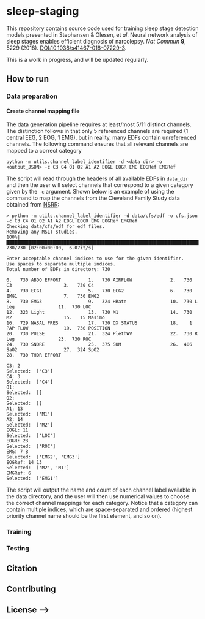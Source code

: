 # sleep-staging

This repository contains source code used for training sleep stage detection models presented in Stephansen & Olesen, et *al*. Neural network analysis of sleep stages enables efficient diagnosis of narcolepsy. *Nat Commun* **9**, 5229 (2018). [DOI:10.1038/s41467-018-07229-3](https://doi.org/10.1038/s41467-018-07229-3).

This is a work in progress, and will be updated regularly.

<!-- ## Description

## Installation

### Requirements

-->

## How to run

### Data preparation

#### Create channel mapping file
The data generation pipeline requires at least/most 5/11 distinct channels.
The distinction follows in that only 5 referenced channels are required (1 central EEG, 2 EOG, 1 EMG), but in reality, many EDFs contain unreferenced channels.
The following command ensures that all relevant channels are mapped to a correct category
```
python -m utils.channel_label_identifier -d <data_dir> -o <output_JSON> -c C3 C4 O1 O2 A1 A2 EOGL EOGR EMG EOGRef EMGRef
```
The script will read through the headers of all available EDFs in `data_dir` and then the user will select channels that correspond to a given category given by the `-c` argument.
Shown below is an example of using the command to map the channels from the Cleveland Family Study data obtained from [NSRR](https://sleepdata.org):
```
> python -m utils.channel_label_identifier -d data/cfs/edf -o cfs.json -c C3 C4 O1 O2 A1 A2 EOGL EOGR EMG EOGRef EMGRef
Checking data/cfs/edf for edf files.
Removing any MSLT studies.
100%|████████████████████████████████████████████████████████████████████████████████████████████████████| 730/730 [02:00<00:00,  6.07it/s]

Enter acceptable channel indices to use for the given identifier.
Use spaces to separate multiple indices.
Total number of EDFs in directory: 730

0.   730 ABDO EFFORT          1.   730 AIRFLOW              2.   730 C3                   3.   730 C4
4.   730 ECG1                 5.   730 ECG2                 6.   730 EMG1                 7.   730 EMG2
8.   730 EMG3                 9.   324 HRate                10.  730 L Leg                11.  730 LOC
12.  323 Light                13.  730 M1                   14.  730 M2                   15.   15 Masimo
16.  729 NASAL PRES           17.  730 OX STATUS            18.    1 PAP FLOW             19.  730 POSITION
20.  730 PULSE                21.  324 PlethWV              22.  730 R Leg                23.  730 ROC
24.  730 SNORE                25.  375 SUM                  26.  406 SaO2                 27.  324 SpO2
28.  730 THOR EFFORT

C3: 2
Selected:  ['C3']
C4: 3
Selected:  ['C4']
O1:
Selected:  []
O2:
Selected:  []
A1: 13
Selected:  ['M1']
A2: 14
Selected:  ['M2']
EOGL: 11
Selected:  ['LOC']
EOGR: 23
Selected:  ['ROC']
EMG: 7 8
Selected:  ['EMG2', 'EMG3']
EOGRef: 14 13
Selected:  ['M2', 'M1']
EMGRef: 6
Selected:  ['EMG1']
```
The script will output the name and count of each channel label available in the data directory, and the user will then use numerical values to choose the correct channel mappings for each category.
Notice that a category can contain multiple indices, which are space-separated and ordered (highest priority channel name should be the first element, and so on).
### Training

### Testing

## Citation

## Contributing

## License -->

<!-- # Description

This repository represents the sleep staging classification work down using neural networks at Stanford University, and is intended primarily for research and historical reference.

Those interested in using the sleep staging classification methods that were developed from this should use the primary, [Stanford-STAGES](https://www.github.com/stanford-stages/stanford-stages) repository.

# sleep-staging


# sc_train.py is run by adding an option with the following format:
Example:
python sc_train.py --model ac_lh_ls_lstm

The ac specifies the CC model configuration, the lh specifies the complexity - high in this case, the ls specifies the window length - 15 seconds in this case, and lstm specifies that the model has memory.

To train a model, the sc_config.py should be changed to match the destination for training files, and similarly, to test a model (which has the same option as training) the destination for testing files should be changed. -->
